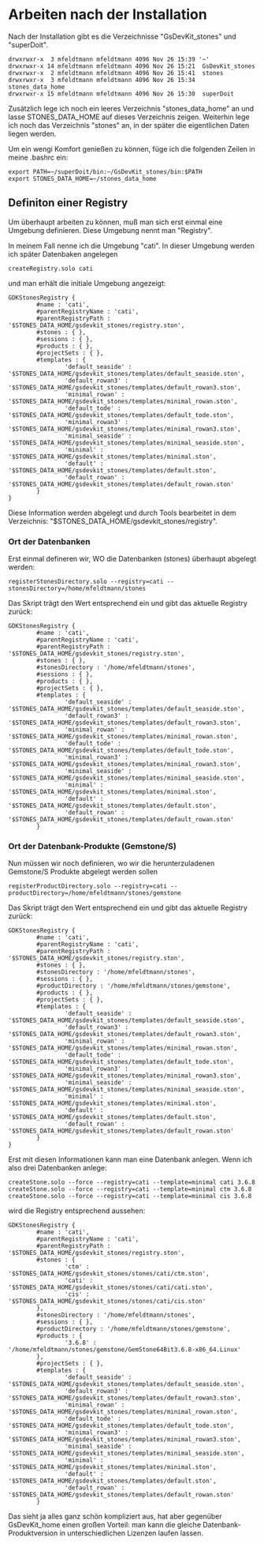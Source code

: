 # Arbeiten nach der Installation

Nach der Installation gibt es die Verzeichnisse "GsDevKit_stones" und "superDoit". 

```
drwxrwxr-x  3 mfeldtmann mfeldtmann 4096 Nov 26 15:39 '~'
drwxrwxr-x 14 mfeldtmann mfeldtmann 4096 Nov 26 15:21  GsDevKit_stones
drwxrwxr-x  2 mfeldtmann mfeldtmann 4096 Nov 26 15:41  stones
drwxrwxr-x  3 mfeldtmann mfeldtmann 4096 Nov 26 15:34  stones_data_home
drwxrwxr-x 15 mfeldtmann mfeldtmann 4096 Nov 26 15:30  superDoit
```

Zusätzlich lege ich noch ein leeres Verzeichnis "stones_data_home" an und lasse STONES_DATA_HOME auf dieses Verzeichnis zeigen. Weiterhin lege ich noch das Verzeichnis "stones" an, in der später die eigentlichen Daten liegen werden.

Um ein wengi Komfort genießen zu können, füge ich die folgenden Zeilen in meine .bashrc ein:

```
export PATH=~/superDoit/bin:~/GsDevKit_stones/bin:$PATH
export STONES_DATA_HOME=~/stones_data_home
```

## Definiton einer Registry

Um überhaupt arbeiten zu können, muß man sich erst einmal eine Umgebung definieren. Diese Umgebung nennt man "Registry". 

In meinem Fall nenne ich die Umgebung "cati". In dieser Umgebung werden ich später Datenbaken angelegen

```
createRegistry.solo cati
```

und man erhält die initiale Umgebung angezeigt:

```
GDKStonesRegistry {
        #name : 'cati',
        #parentRegistryName : 'cati',
        #parentRegistryPath : '$STONES_DATA_HOME/gsdevkit_stones/registry.ston',
        #stones : { },
        #sessions : { },
        #products : { },
        #projectSets : { },
        #templates : {
                'default_seaside' : '$STONES_DATA_HOME/gsdevkit_stones/templates/default_seaside.ston',
                'default_rowan3' : '$STONES_DATA_HOME/gsdevkit_stones/templates/default_rowan3.ston',
                'minimal_rowan' : '$STONES_DATA_HOME/gsdevkit_stones/templates/minimal_rowan.ston',
                'default_tode' : '$STONES_DATA_HOME/gsdevkit_stones/templates/default_tode.ston',
                'minimal_rowan3' : '$STONES_DATA_HOME/gsdevkit_stones/templates/minimal_rowan3.ston',
                'minimal_seaside' : '$STONES_DATA_HOME/gsdevkit_stones/templates/minimal_seaside.ston',
                'minimal' : '$STONES_DATA_HOME/gsdevkit_stones/templates/minimal.ston',
                'default' : '$STONES_DATA_HOME/gsdevkit_stones/templates/default.ston',
                'default_rowan' : '$STONES_DATA_HOME/gsdevkit_stones/templates/default_rowan.ston'
        }
}
```
Diese Information werden abgelegt und durch Tools bearbeitet in dem Verzeichnis: "$STONES_DATA_HOME/gsdevkit_stones/registry".

### Ort der Datenbanken

Erst einmal defineren wir, WO die Datenbanken (stones) überhaupt abgelegt werden:

```
registerStonesDirectory.solo --registry=cati --stonesDirectory=/home/mfeldtmann/stones
```
Das Skript trägt den Wert entsprechend ein und gibt das aktuelle Registry zurück:

```
GDKStonesRegistry {
        #name : 'cati',
        #parentRegistryName : 'cati',
        #parentRegistryPath : '$STONES_DATA_HOME/gsdevkit_stones/registry.ston',
        #stones : { },
        #stonesDirectory : '/home/mfeldtmann/stones',
        #sessions : { },
        #products : { },
        #projectSets : { },
        #templates : {
                'default_seaside' : '$STONES_DATA_HOME/gsdevkit_stones/templates/default_seaside.ston',
                'default_rowan3' : '$STONES_DATA_HOME/gsdevkit_stones/templates/default_rowan3.ston',
                'minimal_rowan' : '$STONES_DATA_HOME/gsdevkit_stones/templates/minimal_rowan.ston',
                'default_tode' : '$STONES_DATA_HOME/gsdevkit_stones/templates/default_tode.ston',
                'minimal_rowan3' : '$STONES_DATA_HOME/gsdevkit_stones/templates/minimal_rowan3.ston',
                'minimal_seaside' : '$STONES_DATA_HOME/gsdevkit_stones/templates/minimal_seaside.ston',
                'minimal' : '$STONES_DATA_HOME/gsdevkit_stones/templates/minimal.ston',
                'default' : '$STONES_DATA_HOME/gsdevkit_stones/templates/default.ston',
                'default_rowan' : '$STONES_DATA_HOME/gsdevkit_stones/templates/default_rowan.ston'
        }
```
### Ort der Datenbank-Produkte (Gemstone/S)

Nun müssen wir noch definieren, wo wir die herunterzuladenen Gemstone/S Produkte abgelegt werden sollen

```
registerProductDirectory.solo --registry=cati --productDirectory=/home/mfeldtmann/stones/gemstone
```

Das Skript trägt den Wert entsprechend ein und gibt das aktuelle Registry zurück:
```
GDKStonesRegistry {
        #name : 'cati',
        #parentRegistryName : 'cati',
        #parentRegistryPath : '$STONES_DATA_HOME/gsdevkit_stones/registry.ston',
        #stones : { },
        #stonesDirectory : '/home/mfeldtmann/stones',
        #sessions : { },
        #productDirectory : '/home/mfeldtmann/stones/gemstone',
        #products : { },
        #projectSets : { },
        #templates : {
                'default_seaside' : '$STONES_DATA_HOME/gsdevkit_stones/templates/default_seaside.ston',
                'default_rowan3' : '$STONES_DATA_HOME/gsdevkit_stones/templates/default_rowan3.ston',
                'minimal_rowan' : '$STONES_DATA_HOME/gsdevkit_stones/templates/minimal_rowan.ston',
                'default_tode' : '$STONES_DATA_HOME/gsdevkit_stones/templates/default_tode.ston',
                'minimal_rowan3' : '$STONES_DATA_HOME/gsdevkit_stones/templates/minimal_rowan3.ston',
                'minimal_seaside' : '$STONES_DATA_HOME/gsdevkit_stones/templates/minimal_seaside.ston',
                'minimal' : '$STONES_DATA_HOME/gsdevkit_stones/templates/minimal.ston',
                'default' : '$STONES_DATA_HOME/gsdevkit_stones/templates/default.ston',
                'default_rowan' : '$STONES_DATA_HOME/gsdevkit_stones/templates/default_rowan.ston'
        }
}
```

Erst mit diesen Informationen kann man eine Datenbank anlegen. Wenn ich also drei Datenbanken anlege:

```
createStone.solo --force --registry=cati --template=minimal cati 3.6.8
createStone.solo --force --registry=cati --template=minimal ctm 3.6.8
createStone.solo --force --registry=cati --template=minimal cis 3.6.8
```

wird die Registry entsprechend aussehen:

```
GDKStonesRegistry {
        #name : 'cati',
        #parentRegistryName : 'cati',
        #parentRegistryPath : '$STONES_DATA_HOME/gsdevkit_stones/registry.ston',
        #stones : {
                'ctm' : '$STONES_DATA_HOME/gsdevkit_stones/stones/cati/ctm.ston',
                'cati' : '$STONES_DATA_HOME/gsdevkit_stones/stones/cati/cati.ston',
                'cis' : '$STONES_DATA_HOME/gsdevkit_stones/stones/cati/cis.ston'
        },
        #stonesDirectory : '/home/mfeldtmann/stones',
        #sessions : { },
        #productDirectory : '/home/mfeldtmann/stones/gemstone',
        #products : {
                '3.6.8' : '/home/mfeldtmann/stones/gemstone/GemStone64Bit3.6.8-x86_64.Linux'
        },
        #projectSets : { },
        #templates : {
                'default_seaside' : '$STONES_DATA_HOME/gsdevkit_stones/templates/default_seaside.ston',
                'default_rowan3' : '$STONES_DATA_HOME/gsdevkit_stones/templates/default_rowan3.ston',
                'minimal_rowan' : '$STONES_DATA_HOME/gsdevkit_stones/templates/minimal_rowan.ston',
                'default_tode' : '$STONES_DATA_HOME/gsdevkit_stones/templates/default_tode.ston',
                'minimal_rowan3' : '$STONES_DATA_HOME/gsdevkit_stones/templates/minimal_rowan3.ston',
                'minimal_seaside' : '$STONES_DATA_HOME/gsdevkit_stones/templates/minimal_seaside.ston',
                'minimal' : '$STONES_DATA_HOME/gsdevkit_stones/templates/minimal.ston',
                'default' : '$STONES_DATA_HOME/gsdevkit_stones/templates/default.ston',
                'default_rowan' : '$STONES_DATA_HOME/gsdevkit_stones/templates/default_rowan.ston'
        }
```
Das sieht ja alles ganz schön kompliziert aus, hat aber gegenüber GsDevKit_home einen großen Vorteil: man kann die gleiche Datenbank-Produktversion in unterschiedlichen Lizenzen laufen lassen.
